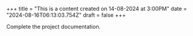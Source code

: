 +++
title = "This is a content created on 14-08-2024 at 3:00PM"
date = "2024-08-16T06:13:03.754Z"
draft = false
+++

  Complete the project documentation.
        